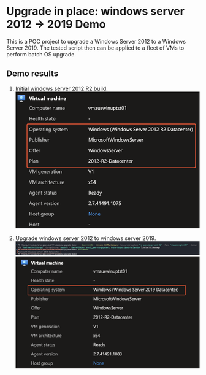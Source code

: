 # Upgrade in place: windows server 2012 -> 2019 Demo

This is a POC project to upgrade a Windows Server 2012 to a Windows Server 2019. The tested script then can be applied to a fleet of VMs to perform batch OS upgrade.

## Demo results

1. Initial windows server 2012 R2 build.
   ![initial build](./images/initial-build.png)

2. Upgrade windows server 2012 to windows server 2019.
   ![upgrade](./images/upgrade-1.png)
   ![upgrade](./images/upgrade-2.png)

